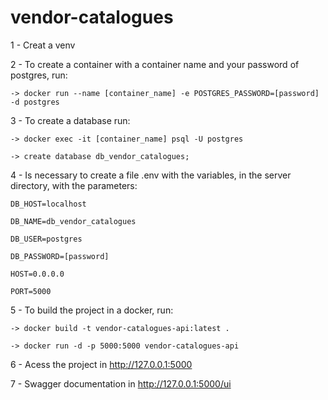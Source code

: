 # vendor-catalogues

1 - Creat a venv

2 - To create a container with a container name and your password of postgres, run:

    -> docker run --name [container_name] -e POSTGRES_PASSWORD=[password] -d postgres
    
3 - To create a database run:

    -> docker exec -it [container_name] psql -U postgres
    
    -> create database db_vendor_catalogues;
    
4 - Is necessary to create a file .env with the variables, in the server directory, with the parameters: 

    DB_HOST=localhost
    
    DB_NAME=db_vendor_catalogues
    
    DB_USER=postgres
    
    DB_PASSWORD=[password]
    
    HOST=0.0.0.0
    
    PORT=5000
    
5 - To build the project in a docker, run:

    -> docker build -t vendor-catalogues-api:latest .
    
    -> docker run -d -p 5000:5000 vendor-catalogues-api
    
6 - Acess the project in http://127.0.0.1:5000

7 - Swagger documentation in http://127.0.0.1:5000/ui

